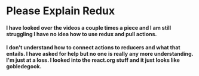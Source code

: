 # Please Explain Redux

#### I have looked over the videos a couple times a piece and I am still struggling I have no idea how to use redux and pull actions.

#### I don't understand how to connect actions to reducers and what that entails. I have asked for help but no one is really any more understanding. I'm just at a loss. I looked into the react.org stuff and it just looks like gobledegook.